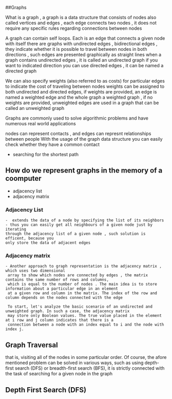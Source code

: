 

##Graphs


What is a graph , a graph is a data structure that consists of nodes also called vertices
and edges , each edge connects two nodes , it does not require any specific rules
regarding connections between nodes 

A graph can contain self loops. Each is an edge that connects a given node
with itself
there are graphs with undirected edges , bidirectional edges , they indicate whether
it is possible to travel between nodes in both directions , such edges are presented
graphically as straight lines
when a graph contains undirected edges , it is called an undirected graph
if you want to indicated direction you can use directed edges , it can be named a
directed graph

We can also specify weights (also referred to as costs) for particular edges to
indicate the cost of traveling between nodes
weights can be assigned to both undirected and directed edges, if weights are provided,
an edge is named a weighted edge and the whole graph a weighted graph , if no weights
are provided, unweighted edges are used in a graph that can be called an
unweighted graph

Graphs are commonly used to solve algorithmic problems and have numerous real world
applications

nodes can represent contacts , and edges can represnt relationships between people
With the usage of the graph data structure you can easily check whether they have a common
contact

- searching for the shortest path

## How do we represent graphs in the memory of a coomputer
- adjacency list
- adjacency matrix

### Adjacency List
    -  extends the data of a node by specifying the list of its neighbors
    - thus you can easily get all neighbours of a given node just by iterating
    through the adjacency list of a given node , such solution is efficent, because you
    only store the data of adjacent edges

### Adjacency matrix
    - Another approach to graph representation is the adjacency matrix , which uses two dimensional
     array to show which nodes are connected by edges , the matrix contains the same number of rows and columns,
     which is equal to the number of nodes . The main idea is to store information about a particular edge in an element
     at a given row and column in the matrix. The index of the row and column depends on the nodes connected with the edge 

     To start, let's analyze the basic scenario of an undirected and unweighted graph. In such a case, the adjacency matrix
     may store only Boolean values. The true value placed in the element at i row and j column indicates that there is a
     connection between a node with an index equal to i and the node with index j.

## Graph Traversal
that is, visiting all of the nodes in some particular order. Of course, the afore mentioned problem can be solved in various ways,
such as using depth-first search (DFS) or breadth-first search (BFS), it is strictly connected with
the task of searching for a given node in the graph

## Depth First Search (DFS)




